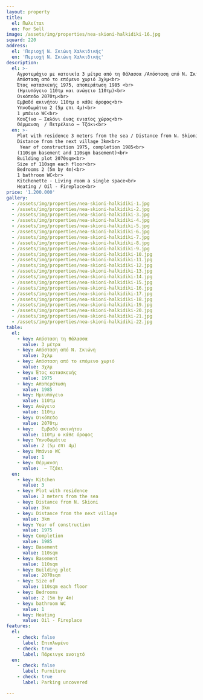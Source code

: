 ```yaml
---
layout: property
title:
  el: Πωλείται
  en: For Sell
image: /assets/img/properties/nea-skioni-halkidiki-16.jpg
squard: 220
address:
  el: 'Περιοχή Ν. Σκιώνη Χαλκιδικής'
  en: 'Περιοχή Ν. Σκιώνη Χαλκιδικής'
description:
  el: >-
    Αγροτεμάχιο με κατοικία 3 μέτρα από τη θάλασσα /Απόσταση από Ν. Σκιώνη 3χλμ <br>
    Απόσταση από το επόμενο χωριό 3χλμ<br>
    Έτος κατασκευής 1975, αποπεράτωση 1985 <br>
    (Ημιυπόγειο 110τμ και ανώγειο 110τμ)<br>
    Οικόπεδο 2070τμ<br>
    Εμβαδό ακινήτου 110τμ ο κάθε όροφος<br>
    Υπνοδωμάτια 2 (5μ επι 4μ)<br>
    1 μπάνιο WC<br>
    Koυζίνα – Σαλόνι ένας ενιαίος χώρος<br>
    Θέρμανση  / Πετρέλαιο – Τζάκι<br>
  en: >-
    Plot with residence 3 meters from the sea / Distance from N. Skioni 3km <br>
    Distance from the next village 3km<br>
     Year of construction 1975, completion 1985<br>
    (110sqm basement and 110sqm basement)<br>
    Building plot 2070sqm<br>
    Size of 110sqm each floor<br>
    Bedrooms 2 (5m by 4m)<br>
    1 bathroom WC<br>
    Kitchenette - Living room a single space<br>
    Heating / Oil - Fireplace<br>
price: '1.200.000'
gallery:
  - /assets/img/properties/nea-skioni-halkidiki-1.jpg
  - /assets/img/properties/nea-skioni-halkidiki-2.jpg
  - /assets/img/properties/nea-skioni-halkidiki-3.jpg
  - /assets/img/properties/nea-skioni-halkidiki-4.jpg
  - /assets/img/properties/nea-skioni-halkidiki-5.jpg
  - /assets/img/properties/nea-skioni-halkidiki-6.jpg
  - /assets/img/properties/nea-skioni-halkidiki-7.jpg
  - /assets/img/properties/nea-skioni-halkidiki-8.jpg
  - /assets/img/properties/nea-skioni-halkidiki-9.jpg
  - /assets/img/properties/nea-skioni-halkidiki-10.jpg
  - /assets/img/properties/nea-skioni-halkidiki-11.jpg
  - /assets/img/properties/nea-skioni-halkidiki-12.jpg
  - /assets/img/properties/nea-skioni-halkidiki-13.jpg
  - /assets/img/properties/nea-skioni-halkidiki-14.jpg
  - /assets/img/properties/nea-skioni-halkidiki-15.jpg
  - /assets/img/properties/nea-skioni-halkidiki-16.jpg
  - /assets/img/properties/nea-skioni-halkidiki-17.jpg
  - /assets/img/properties/nea-skioni-halkidiki-18.jpg
  - /assets/img/properties/nea-skioni-halkidiki-19.jpg
  - /assets/img/properties/nea-skioni-halkidiki-20.jpg
  - /assets/img/properties/nea-skioni-halkidiki-21.jpg
  - /assets/img/properties/nea-skioni-halkidiki-22.jpg
table:
  el:
    - key: Απόσταση τη θάλασσα
      value: 3 μέτρα
    - key: Απόσταση από Ν. Σκιώνη 
      value: 3χλμ
    - key: Απόσταση από το επόμενο χωριό 
      value: 3χλμ
    - key: Έτος κατασκευής 
      value: 1975
    - key: Αποπεράτωση 
      value: 1985 
    - key: Ημιυπόγειο 
      value: 110τμ
    - key: Ανώγειο 
      value: 110τμ
    - key: Οικόπεδο 
      value: 2070τμ
    - key:   Εμβαδό ακινήτου 
      value: 110τμ ο κάθε όροφος
    - key: Υπνοδωμάτια 
      value: 2 (5μ επι 4μ)
    - key: Μπάνιο WC
      value: 1
    - key: Θέρμανση  
      value:  – Τζάκι
  en:
    - key: Kitchen
      value: 3
    - key: Plot with residence 
      value: 3 meters from the sea 
    - key: Distance from N. Skioni 
      value: 3km
    - key: Distance from the next village 
      value: 3km
    - key: Year of construction 
      value: 1975
    - key: Completion 
      value: 1985
    - key: Basement 
      value: 110sqm 
    - key: Basement
      value: 110sqm 
    - key: Building plot 
      value: 2070sqm
    - key: Size of 
      value: 110sqm each floor
    - key: Bedrooms 
      value: 2 (5m by 4m)
    - key: bathroom WC
      value: 1 
    - key: Heating 
      value: Oil - Fireplace
features:
  el:
    - check: false
      label: Επιπλωμένο
    - check: true
      label: Πάρκινγκ ανοιχτό
  en:
    - check: false
      label: Furniture
    - check: true
      label: Parking uncovered

---
```


